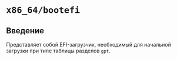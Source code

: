 # `x86_64/bootefi`

## Введение

Представляет собой EFI-загрузчик, необходимый для начальной загрузки при типе таблицы разделов `gpt`.
